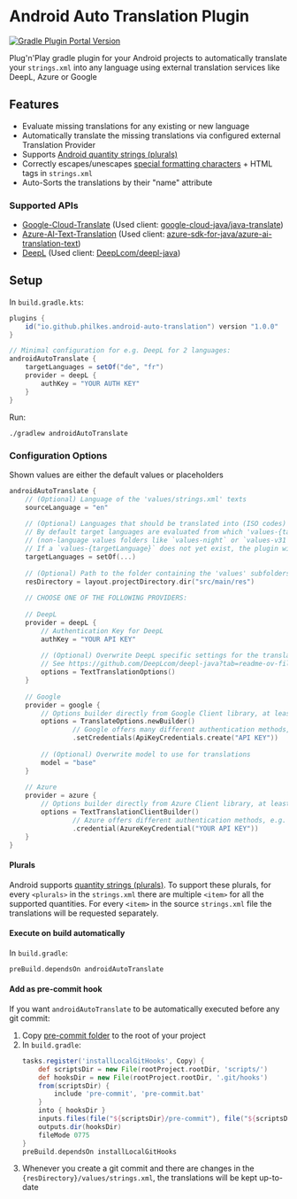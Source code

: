 # Android Auto Translation Plugin
<a href="https://plugins.gradle.org/plugin/io.github.philkes.android-auto-translation"><img alt="Gradle Plugin Portal Version" src="https://img.shields.io/gradle-plugin-portal/v/io.github.philkes.android-auto-translation"></a>


Plug'n'Play gradle plugin for your Android projects to automatically translate your `strings.xml` into any language using external translation services like DeepL, Azure or Google

## Features

* Evaluate missing translations for any existing or new language
* Automatically translate the missing translations via configured external Translation Provider
* Supports [Android quantity strings (plurals)](https://developer.android.com/guide/topics/resources/string-resource#Plurals)
* Correctly escapes/unescapes [special formatting characters](https://developer.android.com/guide/topics/resources/string-resource#escaping_quotes) + HTML tags in `strings.xml`
* Auto-Sorts the translations by their "name" attribute

### Supported APIs
- [Google-Cloud-Translate](https://cloud.google.com/translate) (Used client: [google-cloud-java/java-translate](https://github.com/googleapis/google-cloud-java/tree/main/java-translate))
- [Azure-AI-Text-Translation](https://azure.microsoft.com/en-us/products/ai-services/ai-translator) (Used client: [azure-sdk-for-java/azure-ai-translation-text](https://github.com/Azure/azure-sdk-for-java/tree/azure-ai-translation-text_1.1.6/sdk/translation/azure-ai-translation-text/))
- [DeepL](https://www.deepl.com/en/pro-api) (Used client: [DeepLcom/deepl-java](https://github.com/DeepLcom/deepl-java))

## Setup

In `build.gradle.kts`:
```groovy
plugins {
    id("io.github.philkes.android-auto-translation") version "1.0.0"
}

// Minimal configuration for e.g. DeepL for 2 languages:
androidAutoTranslate {
    targetLanguages = setOf("de", "fr")
    provider = deepL {
        authKey = "YOUR AUTH KEY"
    }
}
```
Run:
```shell
./gradlew androidAutoTranslate
```

### Configuration Options

Shown values are either the default values or placeholders 
```kotlin
androidAutoTranslate {
    // (Optional) Language of the 'values/strings.xml' texts
    sourceLanguage = "en"
    
    // (Optional) Languages that should be translated into (ISO codes)
    // By default target languages are evaluated from which 'values-{targetLanguage}' folders exist
    // (non-language values folders like `values-night` or `values-v31` are ignored)
    // If a `values-{targetLanguage}` does not yet exist, the plugin will create it
    targetLanguages = setOf(...)
    
    // (Optional) Path to the folder containing the 'values' subfolders
    resDirectory = layout.projectDirectory.dir("src/main/res")
    
    // CHOOSE ONE OF THE FOLLOWING PROVIDERS:
    
    // DeepL
    provider = deepL {
        // Authentication Key for DeepL
        authKey = "YOUR API KEY"
        
        // (Optional) Overwrite DeepL specific settings for the translations
        // See https://github.com/DeepLcom/deepl-java?tab=readme-ov-file#text-translation-options
        options = TextTranslationOptions()
    }
    
    // Google
    provider = google {
        // Options builder directly from Google Client library, at least credentials have to be set
        options = TranslateOptions.newBuilder()
                // Google offers many different authentication methods, e.g. api key:
                .setCredentials(ApiKeyCredentials.create("API KEY"))
        
        // (Optional) Overwrite model to use for translations
        model = "base"
    }   
    
    // Azure
    provider = azure {
        // Options builder directly from Azure Client library, at least credentials have to be set
        options = TextTranslationClientBuilder()
                // Azure offers different authentication methods, e.g. api key:
                .credential(AzureKeyCredential("YOUR API KEY"))
    }
}
```

#### Plurals

Android supports [quantity strings (plurals)](https://developer.android.com/guide/topics/resources/string-resource#Plurals).
To support these plurals, for every `<plurals>` in the `strings.xml` there are multiple `<item>` for all the supported quantities.
For every `<item>` in the source `strings.xml` file the translations will be requested separately.


#### Execute on build automatically

In `build.gradle`:
```groovy
preBuild.dependsOn androidAutoTranslate
```

#### Add as pre-commit hook

If you want `androidAutoTranslate` to be automatically executed before any git commit:
1. Copy [pre-commit folder](./pre-commit) to the root of your project
2. In `build.gradle`:
    ```groovy
    tasks.register('installLocalGitHooks', Copy) {
        def scriptsDir = new File(rootProject.rootDir, 'scripts/')
        def hooksDir = new File(rootProject.rootDir, '.git/hooks')
        from(scriptsDir) {
            include 'pre-commit', 'pre-commit.bat'
        }
        into { hooksDir }
        inputs.files(file("${scriptsDir}/pre-commit"), file("${scriptsDir}/pre-commit.bat"))
        outputs.dir(hooksDir)
        fileMode 0775
    }
    preBuild.dependsOn installLocalGitHooks
    ```
3. Whenever you create a git commit and there are changes in the `{resDirectory}/values/strings.xml`, the translations will be kept up-to-date
